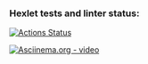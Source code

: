 ### Hexlet tests and linter status:
[![Actions Status](https://github.com/nikitosPonom675/php-project-lvl1/workflows/hexlet-check/badge.svg)](https://github.com/nikitosPonom675/php-project-lvl1/actions)

[![Asciinema.org - video]()](https://asciinema.org/a/MH22dmH24Q7N7wUZCKmkzgDsc)
